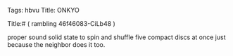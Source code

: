 Tags: hbvu
Title: ONKYO
  
Title:# ( rambling 46f46083-CiLb48 )  
  
proper sound solid state to spin and shuffle five compact discs at once just because the neighbor does it too.  
